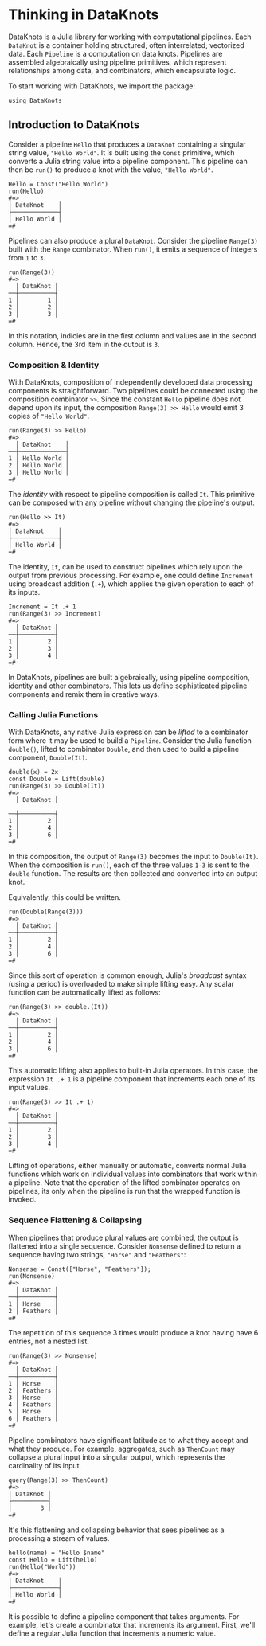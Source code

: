 # Thinking in DataKnots

DataKnots is a Julia library for working with computational pipelines.
Each `DataKnot` is a container holding structured, often interrelated,
vectorized data. Each `Pipeline` is a computation on data knots.
Pipelines are assembled algebraically using pipeline primitives, which
represent relationships among data, and combinators, which encapsulate
logic.

To start working with DataKnots, we import the package:

    using DataKnots

## Introduction to DataKnots

Consider a pipeline `Hello` that produces a `DataKnot` containing a
singular string value, `"Hello World"`. It is built using the `Const`
primitive, which converts a Julia string value into a pipeline
component. This pipeline can then be `run()` to produce a knot with the
value, `"Hello World"`.

    Hello = Const("Hello World")
    run(Hello)
    #=>
    │ DataKnot    │
    ├─────────────┤
    │ Hello World │
    =#

Pipelines can also produce a plural `DataKnot`. Consider the pipeline
`Range(3)` built with the `Range` combinator. When `run()`, it emits a
sequence of integers from `1` to `3`.

    run(Range(3))
    #=>
      │ DataKnot │
    ──┼──────────┤
    1 │        1 │
    2 │        2 │
    3 │        3 │
    =#

In this notation, indicies are in the first column and values are in
the second column. Hence, the 3rd item in the output is `3`.

### Composition & Identity

With DataKnots, composition of independently developed data processing
components is straightforward. Two pipelines could be connected using
the composition combinator `>>`. Since the constant `Hello` pipeline
does not depend upon its input, the composition `Range(3) >> Hello`
would emit 3 copies of `"Hello World"`.

    run(Range(3) >> Hello)
    #=>
      │ DataKnot    │
    ──┼─────────────┤
    1 │ Hello World │
    2 │ Hello World │
    3 │ Hello World │
    =#

The *identity* with respect to pipeline composition is called `It`.
This primitive can be composed with any pipeline without changing the
pipeline's output.

    run(Hello >> It)
    #=>
    │ DataKnot    │
    ├─────────────┤
    │ Hello World │
    =#

The identity, `It`, can be used to construct pipelines which rely upon
the output from previous processing. For example, one could define
`Increment` using broadcast addition (`.+`), which applies the given
operation to each of its inputs.

    Increment = It .+ 1
    run(Range(3) >> Increment)
    #=>
      │ DataKnot │
    ──┼──────────┤
    1 │        2 │
    2 │        3 │
    3 │        4 │
    =#

In DataKnots, pipelines are built algebraically, using pipeline
composition, identity and other combinators. This lets us define
sophisticated pipeline components and remix them in creative ways.

### Calling Julia Functions

With DataKnots, any native Julia expression can be *lifted* to a
combinator form where it may be used to build a `Pipeline`. Consider
the Julia function `double()`, lifted to combinator `Double`, and then
used to build a pipeline component, `Double(It)`.

    double(x) = 2x
    const Double = Lift(double)
    run(Range(3) >> Double(It))
    #=>
      │ DataKnot │

    ──┼──────────┤
    1 │        2 │
    2 │        4 │
    3 │        6 │
    =#

In this composition, the output of `Range(3)` becomes the input to
`Double(It)`. When the composition is `run()`, each of the three
values `1-3` is sent to the `double` function. The results are then
collected and converted into an output knot.

Equivalently, this could be written.

    run(Double(Range(3)))
    #=>
      │ DataKnot │
    ──┼──────────┤
    1 │        2 │
    2 │        4 │
    3 │        6 │
    =#

Since this sort of operation is common enough, Julia's *broadcast*
syntax (using a period) is overloaded to make simple lifting easy.
Any scalar function can be automatically lifted as follows:

    run(Range(3) >> double.(It))
    #=>
      │ DataKnot │
    ──┼──────────┤
    1 │        2 │
    2 │        4 │
    3 │        6 │
    =#

This automatic lifting also applies to built-in Julia operators.
In this case, the expression `It .+ 1` is a pipeline component
that increments each one of its input values.

    run(Range(3) >> It .+ 1)
    #=>
      │ DataKnot │
    ──┼──────────┤
    1 │        2 │
    2 │        3 │
    3 │        4 │
    =#

Lifting of operations, either manually or automatic, converts normal
Julia functions which work on individual values into combinators that
work within a pipeline. Note that the operation of the lifted
combinator operates on pipelines, its only when the pipeline is run
that the wrapped function is invoked.

### Sequence Flattening & Collapsing

When pipelines that produce plural values are combined, the output is
flattened into a single sequence. Consider `Nonsense` defined to return
a sequence having two strings, `"Horse"` and `"Feathers"`:

    Nonsense = Const(["Horse", "Feathers"]);
    run(Nonsense)
    #=>
      │ DataKnot │
    ──┼──────────┤
    1 │ Horse    │
    2 │ Feathers │
    =#

The repetition of this sequence 3 times would produce a knot having
have 6 entries, not a nested list.

    run(Range(3) >> Nonsense)
    #=>
      │ DataKnot │
    ──┼──────────┤
    1 │ Horse    │
    2 │ Feathers │
    3 │ Horse    │
    4 │ Feathers │
    5 │ Horse    │
    6 │ Feathers │
    =#

Pipeline combinators have significant latitude as to what they accept
and what they produce. For example, aggregates, such as `ThenCount` may
collapse a plural input into a singular output, which represents the
cardinality of its input.

    query(Range(3) >> ThenCount)
    #=>
    │ DataKnot │
    ├──────────┤
    │        3 │
    =#

It's this flattening and collapsing behavior that sees pipelines as a
processing a stream of values.

    hello(name) = "Hello $name"
    const Hello = Lift(hello)
    run(Hello("World"))
    #=>
    │ DataKnot    │
    ├─────────────┤
    │ Hello World │
    =#

It is possible to define a pipeline component that takes arguments.
For example, let's create a combinator that increments its argument.
First, we'll define a regular Julia function that increments a numeric
value.
